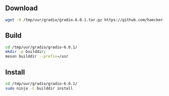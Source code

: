 ## Download
```bash
wget -O /tmp/uur/gradio/gradio.6.0.1.tar.gz https://github.com/haecker-felix/gradio/archive/v6.0.1.tar.gz
```
## Build
```bash
cd /tmp/uur/gradio/gradio-6.0.1/
mkdir -p builddir;
meson builddir --prefix=/usr
```
## Install
```bash
cd /tmp/uur/gradio/gradio-6.0.1/
sudo ninja -C builddir install
```

